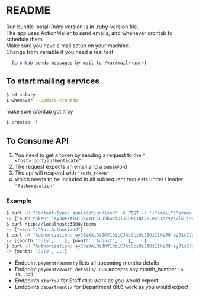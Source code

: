 # README

Run bundle install
Ruby version is in .ruby-version file.<br />
The app uses ActionMailer to send emails,
  and whenever crontab to schedule them.<br/>
  Make sure you have a mail setup on your machine.<br/>
  Change from variable if you need a real test

```bash
  (crontab sends messages by mail to /var/mail/<usr>)
```


## To start mailing services
```bash
$ cd salary
$ whenever --update-crontab
```

make sure crontab got it by

```bash
$ crontab -l
```

## To Consume API

1. You need to get a token by sending a request to the `"<host>:port/authenticate"`
2. The request expects an email and a password<br/>
3. The api will respond with `"auth_token"`
4. which needs to be included in all subsequent requests under Header `"Authorization"`

### Example
```bash
$ curl -H "Content-Type: application/json" -X POST -d '{"email":"example@mail.com","password":"password"}' http://localhost:3000/authenticate
-> {"auth_token":"eyJ0eXAiOiJKV1QiLCJhbGciOiJIUzI1NiJ9.eyJ1c2VyX2lkIjoxLCJleHAiOjE0NjA2NTgxODZ9.xsSwcPC22IR71OBv6bU_OGCSyfE89DvEzWfDU0iybMA"}
$ curl http://localhost:3000/items
-> {"error":"Not Authorized"}
$ curl -H "Authorization: eyJ0eXAiOiJKV1QiLCJhbGciOiJIUzI1NiJ9.eyJ1c2VyX2lkIjoxLCJleHAiOjE0NjA2NTgxODZ9.xsSwcPC22IR71OBv6bU_OGCSyfE89DvEzWfDU0iybMA" http://localhost:3000/payment/summary
-> [{month:'July', ...}, {month: 'August', ...}, ...]
$ curl -H "Authorization: eyJ0eXAiOiJKV1QiLCJhbGciOiJIUzI1NiJ9.eyJ1c2VyX2lkIjoxLCJleHAiOjE0NjA2NTgxODZ9.xsSwcPC22IR71OBv6bU_OGCSyfE89DvEzWfDU0iybMA" http://localhost:3000/payment/month_details/7
-> {month: 'July', ...}
```
  
* Endpoint `payment/summary` lists all upcoming months details
* Endpoint `payment/month_details/:num` accepts any month_number `in (1..12)`
* Endpoints `staffs/` for Staff `CRUD` work as you would expect
* Endpoints `departments/` for Department `CRUD` work as you would expect



